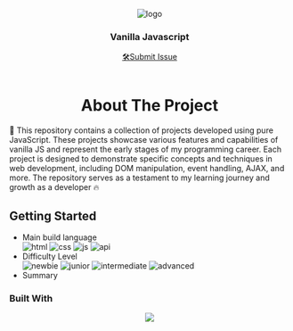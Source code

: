 <a name="readme-top"></a>
<div align="center">
 <img src="https://user-images.githubusercontent.com/79293287/230690583-935f9ece-4fc1-4f95-95e5-78fa5bf89b3e.png" alt="logo"><br/>
<h3 align="center">Vanilla Javascript</h3>
  <div align="center">
<a href="https://github.com/tsotneforester/JSVanilla/issues">🛠Submit Issue</a>
  </div>
<br/>

</div>

<h1 align="center"> About The Project </h1> 

🔰 This repository contains a collection of projects developed using pure JavaScript. These projects showcase various features and capabilities of vanilla JS and represent the early stages of my programming career. Each project is designed to demonstrate specific concepts and techniques in web development, including DOM manipulation, event handling, AJAX, and more. The repository serves as a testament to my learning journey and growth as a developer 🔥


## Getting Started

- Main build language  
![html](https://img.shields.io/badge/-HTML-6abecd "image")
![css](https://img.shields.io/badge/-CSS-3e54a3 "image")
![js](https://img.shields.io/badge/-Vanilla%20JS-cf6390 "image")
![api](https://img.shields.io/badge/-API-aad742 "image")
- Difficulty Level  
![newbie](https://img.shields.io/badge/%201%20-newbie-white?labelColor=6abecd "image")
![junior](https://img.shields.io/badge/%202%20-junior-white?labelColor=aad742 "image")
![intermediate](https://img.shields.io/badge/%203%20-intermediate-white?labelColor=f1b604 "image")
![advanced](https://img.shields.io/badge/%204%20-advanced-white?labelColor=bf4605 "image")
- Summary



### Built With

<p align="center">
  <a href="https://skillicons.dev">
    <img src="https://skillicons.dev/icons?i=js,html,css,sass,regex,codepen,figma,git,ps,vscode" />
  </a>
</p>

